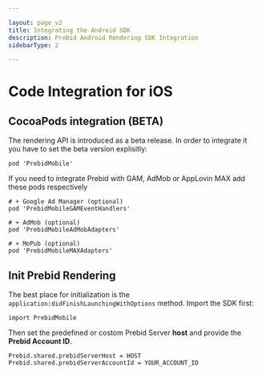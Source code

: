 ```yaml
---

layout: page_v2
title: Integrating the Android SDK
description: Prebid Android Rendering SDK Integration
sidebarType: 2

---
```


# Code Integration for iOS


## CocoaPods integration (BETA)

The rendering API is introduced as a beta release. In order to integrate it you have to set the beta version explisitly:

```
pod 'PrebidMobile'
```

If you need to integrate Prebid with GAM, AdMob or AppLovin MAX add these pods respectively

```
# + Google Ad Manager (optional)
pod 'PrebidMobileGAMEventHandlers'

# + AdMob (optional)
pod 'PrebidMobileAdMobAdapters'

# + MoPub (optional)
pod 'PrebidMobileMAXAdapters'
```


## Init Prebid Rendering

The best place for initialization is the `application:didFinishLaunchingWithOptions` method. Import the SDK first:

```
import PrebidMobile
```

Then set the predefined or costom Prebid Server **host** and provide the **Prebid Account ID**.
 
```
Prebid.shared.prebidServerHost = HOST
Prebid.shared.prebidServerAccountId = YOUR_ACCOUNT_ID
```



